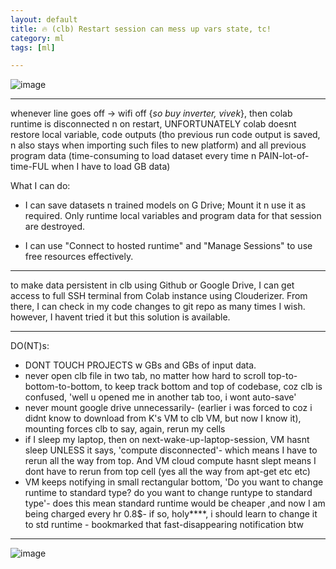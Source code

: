 ```yaml
---
layout: default
title: 🔥 (clb) Restart session can mess up vars state, tc!
category: ml
tags: [ml]

---
```


 ![image](https://github.com/user-attachments/assets/3074ce13-c5a5-4740-9e2f-848b1505a220)

---
 whenever line goes off -> wifi off {_so buy inverter, vivek_}, 
then colab runtime is disconnected n on restart, UNFORTUNATELY colab doesnt restore local variable, code outputs (tho previous run code output is saved, n also stays when importing such files to new platform) and all previous program data (time-consuming to load dataset every time n PAIN-lot-of-time-FUL when I have to load GB data)

What I can do:

- I can save datasets n trained models on G Drive; Mount it n use it as required. 
Only runtime local variables and program data for that session are destroyed.

- I can use "Connect to hosted runtime" and "Manage Sessions" to use free resources effectively.

---
to make data persistent in clb using Github or Google Drive,
I can get access to full SSH terminal from Colab instance using Clouderizer. From there, I can check in my code changes to git repo as many times I wish. however, I havent tried it but this solution is available.

---
DO(NT)s:
- DONT TOUCH PROJECTS w GBs and GBs of input data.
- never open clb file in two tab, no matter how hard to scroll top-to-bottom-to-bottom, to keep track bottom and top of codebase, coz clb is confused, 'well u opened me in another tab too, i wont auto-save'
- never mount google drive unnecessarily- (earlier i was forced to coz i didnt know to download from K's VM to clb VM, but now I know it), mounting forces clb to say, again, rerun my cells
- if I sleep my laptop, then on next-wake-up-laptop-session, VM hasnt sleep UNLESS it says, 'compute disconnected'- which means I have to rerun all the way from top. And VM cloud compute hasnt slept means I dont have to rerun from top cell (yes all the way from apt-get etc etc)
- VM keeps notifying in small rectangular bottom, 'Do you want to change runtime to standard type? do you want to change runtype to standard type'- does this mean standard runtime would be cheaper ,and now I am being charged every hr 0.8$- if so, holy****, i should learn to change it to std runtime - bookmarked that fast-disappearing notification btw

---
![image](https://github.com/user-attachments/assets/4992edb5-6a74-4ee6-80c0-4f68775a692a)



